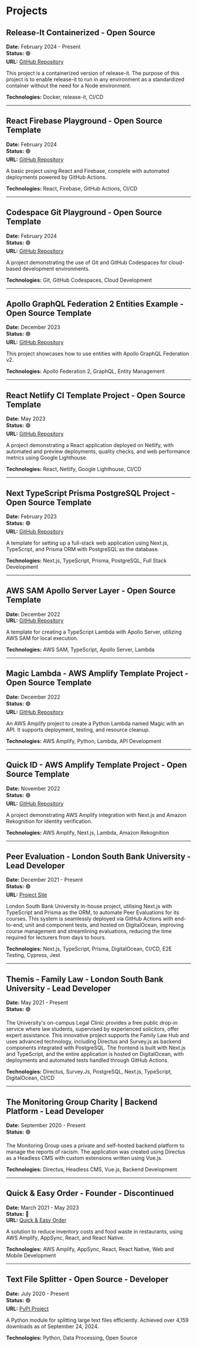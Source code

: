 # Projects

## Release-It Containerized - Open Source

**Date:** February 2024 - Present  
**Status:** 🟢  
**URL:** [GitHub Repository](https://github.com/juancarlosjr97/release-it-containerized)

This project is a containerized version of release-it. The purpose of this project is to enable release-it to run in any environment as a standardized container without the need for a Node environment.

**Technologies:** Docker, release-it, CI/CD

---

## React Firebase Playground - Open Source Template

**Date:** February 2024  
**Status:** 🟢  
**URL:** [GitHub Repository](https://github.com/juancarlosjr97/react-firebase-playground)

A basic project using React and Firebase, complete with automated deployments powered by GitHub Actions.

**Technologies:** React, Firebase, GitHub Actions, CI/CD

---

## Codespace Git Playground - Open Source Template

**Date:** February 2024  
**Status:** 🟢  
**URL:** [GitHub Repository](https://github.com/juancarlosjr97/codespaces-git-playground)

A project demonstrating the use of Git and GitHub Codespaces for cloud-based development environments.

**Technologies:** Git, GitHub Codespaces, Cloud Development

---

## Apollo GraphQL Federation 2 Entities Example - Open Source Template

**Date:** December 2023  
**Status:** 🟢  
**URL:** [GitHub Repository](https://github.com/juancarlosjr97/apollo-graphql-federation-2-entities-example)

This project showcases how to use entities with Apollo GraphQL Federation v2.

**Technologies:** Apollo Federation 2, GraphQL, Entity Management

---

## React Netlify CI Template Project - Open Source Template

**Date:** May 2023  
**Status:** 🟢  
**URL:** [GitHub Repository](https://github.com/juancarlosjr97/react-netlify-ci-template)

A project demonstrating a React application deployed on Netlify, with automated and preview deployments, quality checks, and web performance metrics using Google Lighthouse.

**Technologies:** React, Netlify, Google Lighthouse, CI/CD

---

## Next TypeScript Prisma PostgreSQL Project - Open Source Template

**Date:** February 2023  
**Status:** 🟢  
**URL:** [GitHub Repository](https://github.com/juancarlosjr97/next-typescript-prisma-postgresql)

A template for setting up a full-stack web application using Next.js, TypeScript, and Prisma ORM with PostgreSQL as the database.

**Technologies:** Next.js, TypeScript, Prisma, PostgreSQL, Full Stack Development

---

## AWS SAM Apollo Server Layer - Open Source Template

**Date:** December 2022  
**URL:** [GitHub Repository](https://github.com/juancarlosjr97/aws-sam-apollo-server-layer)

A template for creating a TypeScript Lambda with Apollo Server, utilizing AWS SAM for local execution.

**Technologies:** AWS SAM, TypeScript, Apollo Server, Lambda

---

## Magic Lambda - AWS Amplify Template Project - Open Source Template

**Date:** December 2022  
**Status:** 🟢  
**URL:** [GitHub Repository](https://github.com/juancarlosjr97/magic-python-lambda-amplify)

An AWS Amplify project to create a Python Lambda named Magic with an API. It supports deployment, testing, and resource cleanup.

**Technologies:** AWS Amplify, Python, Lambda, API Development

---

## Quick ID - AWS Amplify Template Project - Open Source Template

**Date:** November 2022  
**Status:** 🟢  
**URL:** [GitHub Repository](https://github.com/juancarlosjr97/quick-id-verification)

A project demonstrating AWS Amplify integration with Next.js and Amazon Rekognition for identity verification.

**Technologies:** AWS Amplify, Next.js, Lambda, Amazon Rekognition

---

## Peer Evaluation - London South Bank University - Lead Developer

**Date:** December 2021 - Present  
**Status:** 🟢  
**URL:** [Project Site](https://lsbupeerevaluation.software)

London South Bank University in-house project, utilising Next.js with TypeScript and Prisma as the ORM, to automate Peer Evaluations for its courses. This system is seamlessly deployed via GitHub Actions with end-to-end, unit and component tests, and hosted on DigitalOcean, improving course management and streamlining evaluations, reducing the time required for lecturers from days to hours.

**Technologies:** Next.js, TypeScript, Prisma, DigitalOcean, CI/CD, E2E Testing, Cypress, Jest

---

## Themis - Family Law - London South Bank University - Lead Developer

**Date:** May 2021 - Present  
**Status:** 🟢

The University's on-campus Legal Clinic provides a free public drop-in service where law students, supervised by experienced solicitors, offer expert assistance. This innovative project supports the Family Law Hub and uses advanced technology, including Directus and Survey.js as backend components integrated with PostgreSQL. The frontend is built with Next.js and TypeScript, and the entire application is hosted on DigitalOcean, with deployments and automated tests handled through GitHub Actions.

**Technologies:** Directus, Survey.Js, PostgreSQL, Next.js, TypeScript, DigitalOcean, CI/CD

---

## The Monitoring Group Charity | Backend Platform - Lead Developer

**Date:** September 2020 - Present  
**Status:** 🟢

The Monitoring Group uses a private and self-hosted backend platform to manage the reports of racism. The application was created using Directus as a Headless CMS with custom extensions written using Vue.js.

**Technologies:** Directus, Headless CMS, Vue.js, Backend Development

---

## Quick & Easy Order - Founder - Discontinued

**Date:** March 2021 - May 2023  
**Status:** 🔴  
**URL:** [Quick & Easy Order](https://quickeasyorder.io)

A solution to reduce inventory costs and food waste in restaurants, using AWS Amplify, AppSync, React, and React Native.

**Technologies:** AWS Amplify, AppSync, React, React Native, Web and Mobile Development

---

## Text File Splitter - Open Source - Developer

**Date:** July 2020 - Present  
**Status:** 🟢  
**URL:** [PyPI Project](https://pypi.org/project/text-file-splitter)

A Python module for splitting large text files efficiently. Achieved over 4,159 downloads as of September 24, 2024.

**Technologies:** Python, Data Processing, Open Source
